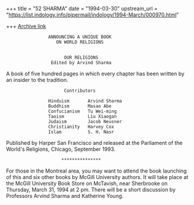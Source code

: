 +++
title = "52 SHARMA"
date = "1994-03-30"
upstream_url = "https://list.indology.info/pipermail/indology/1994-March/000970.html"

+++
[Archive link](https://list.indology.info/pipermail/indology/1994-March/000970.html)

                    ANNOUNCING A UNIQUE BOOK
                       ON WORLD RELIGIONS


                          OUR RELIGIONS
                     Edited by Arvind Sharma


A book of five hundred pages in which every chapter has been
written by an insider to the tradition.

                          Contributors

                    Hinduism       Arvind Sharma
                    Buddhism       Masao Abe
                    Confucianism   Tu Wei-ming
                    Taoism         Liu Xiaogan
                    Judaism        Jacob Neusner
                    Christianity   Harvey Cox
                    Islam          S. H. Nasr

Published by Harper San Francisco and released at the Parliament of
the World's Religions, Chicago, September 1993.

                         ***************

For those in the Montreal area, you may want to attend the book
launching of this and six other books by McGill University authors.
It will take place at the McGill University Book Store on McTavish,
near Sherbrooke on Thursday, March 31, 1994 at 2 pm.  There will be
a short discussion by Professors Arvind Sharma and Katherine Young.





